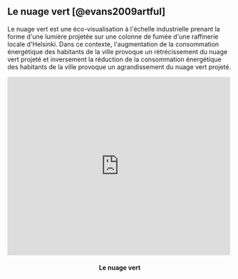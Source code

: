 ## Le nuage vert [@evans2009artful]

Le nuage vert est une éco-visualisation à l'échelle industrielle prenant la forme d'une lumière projetée sur une colonne de fumée d'une raffinerie locale d'Helsinki.
Dans ce contexte, l'augmentation de la consommation énergétique des habitants de la ville provoque un rétrécissement du nuage vert projeté et inversement la réduction de la consommation énergétique des habitants de la ville provoque un agrandissement du nuage vert projeté.

<iframe src="https://player.vimeo.com/video/880393" width="500" height="400" frameborder="0" webkitallowfullscreen mozallowfullscreen allowfullscreen></iframe>
<h4 style="text-align:center">Le nuage vert</h4>